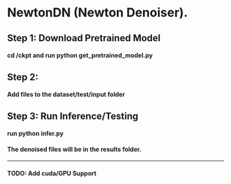 # NewtonDN (Newton Denoiser).

## Step 1: Download Pretrained Model 
#### cd /ckpt and run python get_pretrained_model.py
## Step 2: 
#### Add files to the dataset/test/input folder
## Step 3: Run Inference/Testing
#### run python infer.py 

#### The denoised files will be in the results folder.

-----

#### TODO: Add cuda/GPU Support
